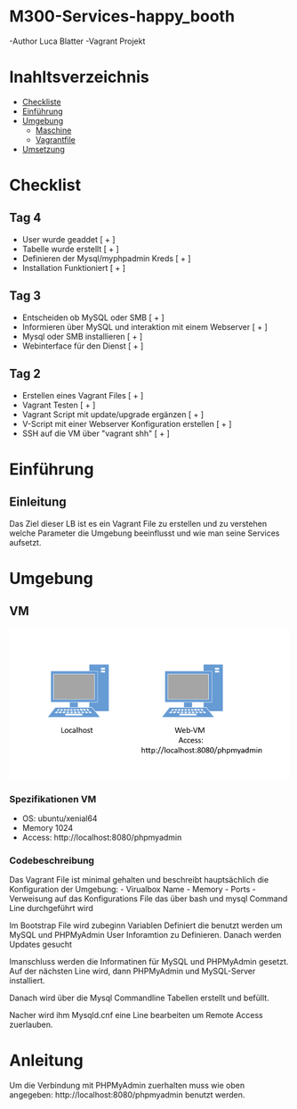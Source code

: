 # M300-Services-happy_booth
-Author Luca Blatter
-Vagrant Projekt

# Inahltsverzeichnis
- [Checkliste](#Checklist)
- [Einführung](#Einführung)
- [Umgebung](#Umgebung)
    - [Maschine](#Virtualbox-VM)
    - [Vagrantfile](#boostrap-inhalt)
- [Umsetzung](#umgebung-umsetzten)

# Checklist
## Tag 4
- User wurde geaddet [ + ]
- Tabelle wurde erstellt [ + ]
- Definieren der Mysql/myphpadmin Kreds [ + ]
- Installation Funktioniert [ + ]

## Tag 3
- Entscheiden ob MySQL oder SMB [ + ]
- Informieren über MySQL und interaktion mit einem Webserver [ + ]
- Mysql oder SMB installieren [ + ]
- Webinterface für den Dienst [ + ]

## Tag 2
- Erstellen eines Vagrant Files [ + ]
- Vagrant Testen [ + ]
- Vagrant Script mit update/upgrade ergänzen [ + ]
- V-Script mit einer Webserver Konfiguration erstellen [ + ]
- SSH auf die VM über "vagrant shh" [ + ]


# Einführung
## Einleitung
Das Ziel dieser LB ist es ein Vagrant File zu erstellen und zu verstehen welche Parameter die Umgebung beeinflusst und wie man seine Services aufsetzt.

# Umgebung
## VM
![virtuelle Umgebung](https://github.com/umethe/M300-Services-happy_booth/blob/dev-luca/Gitlab/vagrant-Umgebung.PNG)

### Spezifikationen VM
- OS: ubuntu/xenial64
- Memory 1024
- Access: http://localhost:8080/phpmyadmin

### Codebeschreibung
Das Vagrant File ist minimal gehalten und beschreibt hauptsächlich die Konfiguration der Umgebung:
    - Virualbox Name
    - Memory
    - Ports
    - Verweisung auf das Konfigurations File das über bash und mysql Command Line durchgeführt wird

Im Bootstrap File wird zubeginn Variablen Definiert die benutzt werden um MySQL und PHPMyAdmin User Inforamtion zu Definieren. 
Danach werden Updates gesucht

Imanschluss werden die Informatinen für MySQL und PHPMyAdmin gesetzt.
Auf der nächsten Line wird, dann PHPMyAdmin und MySQL-Server installiert.

Danach wird über die Mysql Commandline Tabellen erstellt und befüllt.

Nacher wird ihm Mysqld.cnf eine Line bearbeiten um Remote Access zuerlauben.

# Anleitung
Um die Verbindung mit PHPMyAdmin zuerhalten muss wie oben angegeben: http://localhost:8080/phpmyadmin benutzt werden. 
